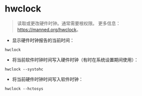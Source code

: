# hwclock

> 读取或更改硬件时钟。通常需要根权限。
> 更多信息：<https://manned.org/hwclock>。

- 显示硬件时钟报告的当前时间：

`hwclock`

- 将当前软件时钟时间写入硬件时钟（有时在系统设置期间使用）：

`hwclock --systohc`

- 将当前硬件时钟时间写入软件时钟：

`hwclock --hctosys`